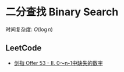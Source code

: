 # 二分查找 Binary Search <todo/>

时间复杂度: $O(\log n)$

## LeetCode

- [剑指 Offer 53 - II. 0～n-1中缺失的数字](https://leetcode-cn.com/problems/que-shi-de-shu-zi-lcof/)
